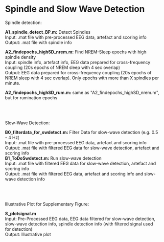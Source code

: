 # Spindle and Slow Wave Detection

Spindle detection:  
        
**A1_spindle_detect_BP.m:** Detect Spindles  
Input:  .mat file with pre-processed EEG data, artefact and scoring info  
Output: .mat file with spindle info  

**A2_findepochs_highSD_nrem.m:** Find NREM-Sleep epochs with high spindle density  
Input: spindle info, artefact info, EEG data prepared for cross-frequency coupling (20s epochs of NREM sleep with 4 sec overlap)  
Output: EEG data prepared for cross-frequency coupling (20s epochs of NREM sleep with 4 sec overlap). Only epochs with more than X spindles per minute.  

**A2_findepochs_highSD_rum.m:** same as "A2_findepochs_highSD_nrem.m", but for rumination epochs  
     
<br/><br/>          
Slow-Wave Detection:  

**B0_filterdata_for_swdetect.m:** Filter Data for slow-wave detection  (e.g. 0.5 - 4 Hz)  
Input: .mat file with pre-processed EEG data, artefact and scoring info  
Output: .mat file with filtered EEG data for slow-wave detection, artefact and scoring info   
**B1_ToDoSwdetect.m:** Run slow-wave detection  
Input: .mat file with filtered EEG data for slow-wave detection, artefact and scoring info  
Output: .mat file with filtered EEG data, artefact and scoring info and slow-wave detection info  


<br/><br/>          
Illustrative Plot for Supplementary Figure:  

**S_plotsignal.m**  
Input: Pre-Processed EEG data, EEG data filtered for slow-wave detection, slow-wave detection info, spindle detection info (with filtered signal used for detection)  
Output: Illustrative plot
